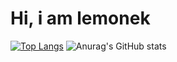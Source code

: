 # Hi, i am lemonek
[![Top Langs](https://github-readme-stats.vercel.app/api/top-langs/?username=lemonekq&layout=compact)](https://github.com/anuraghazra/github-readme-stats)
![Anurag's GitHub stats](https://github-readme-stats.vercel.app/api?username=lemonekq&count_private=true)
